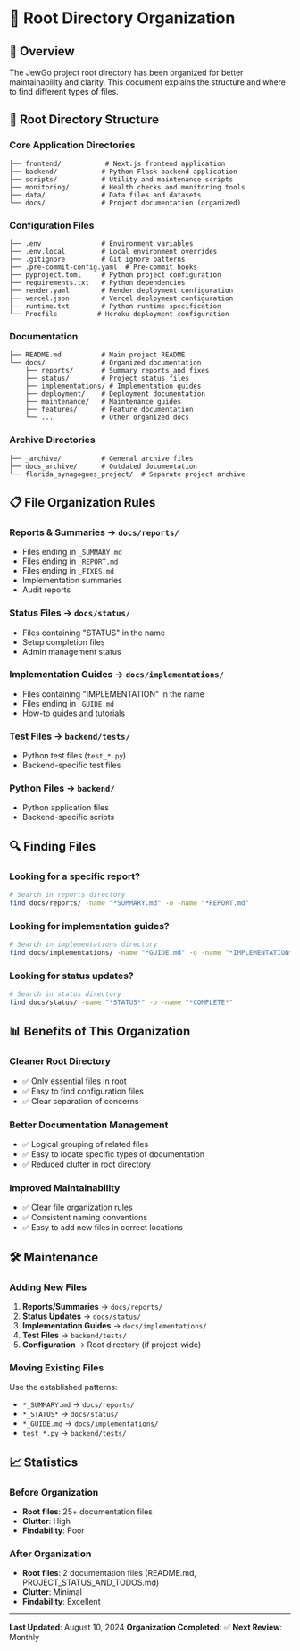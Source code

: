 # 📁 Root Directory Organization

## 🎯 **Overview**
The JewGo project root directory has been organized for better maintainability and clarity. This document explains the structure and where to find different types of files.

## 📂 **Root Directory Structure**

### **Core Application Directories**
```
├── frontend/           # Next.js frontend application
├── backend/           # Python Flask backend application
├── scripts/           # Utility and maintenance scripts
├── monitoring/        # Health checks and monitoring tools
├── data/              # Data files and datasets
└── docs/              # Project documentation (organized)
```

### **Configuration Files**
```
├── .env               # Environment variables
├── .env.local         # Local environment overrides
├── .gitignore         # Git ignore patterns
├── .pre-commit-config.yaml  # Pre-commit hooks
├── pyproject.toml     # Python project configuration
├── requirements.txt   # Python dependencies
├── render.yaml        # Render deployment configuration
├── vercel.json        # Vercel deployment configuration
├── runtime.txt        # Python runtime specification
└── Procfile          # Heroku deployment configuration
```

### **Documentation**
```
├── README.md          # Main project README
└── docs/              # Organized documentation
    ├── reports/       # Summary reports and fixes
    ├── status/        # Project status files
    ├── implementations/ # Implementation guides
    ├── deployment/    # Deployment documentation
    ├── maintenance/   # Maintenance guides
    ├── features/      # Feature documentation
    └── ...            # Other organized docs
```

### **Archive Directories**
```
├── _archive/          # General archive files
├── docs_archive/      # Outdated documentation
└── florida_synagogues_project/  # Separate project archive
```

## 📋 **File Organization Rules**

### **Reports & Summaries** → `docs/reports/`
- Files ending in `_SUMMARY.md`
- Files ending in `_REPORT.md`
- Files ending in `_FIXES.md`
- Implementation summaries
- Audit reports

### **Status Files** → `docs/status/`
- Files containing "STATUS" in the name
- Setup completion files
- Admin management status

### **Implementation Guides** → `docs/implementations/`
- Files containing "IMPLEMENTATION" in the name
- Files ending in `_GUIDE.md`
- How-to guides and tutorials

### **Test Files** → `backend/tests/`
- Python test files (`test_*.py`)
- Backend-specific test files

### **Python Files** → `backend/`
- Python application files
- Backend-specific scripts

## 🔍 **Finding Files**

### **Looking for a specific report?**
```bash
# Search in reports directory
find docs/reports/ -name "*SUMMARY.md" -o -name "*REPORT.md"
```

### **Looking for implementation guides?**
```bash
# Search in implementations directory
find docs/implementations/ -name "*GUIDE.md" -o -name "*IMPLEMENTATION*"
```

### **Looking for status updates?**
```bash
# Search in status directory
find docs/status/ -name "*STATUS*" -o -name "*COMPLETE*"
```

## 📊 **Benefits of This Organization**

### **Cleaner Root Directory**
- ✅ Only essential files in root
- ✅ Easy to find configuration files
- ✅ Clear separation of concerns

### **Better Documentation Management**
- ✅ Logical grouping of related files
- ✅ Easy to locate specific types of documentation
- ✅ Reduced clutter in root directory

### **Improved Maintainability**
- ✅ Clear file organization rules
- ✅ Consistent naming conventions
- ✅ Easy to add new files in correct locations

## 🛠️ **Maintenance**

### **Adding New Files**
1. **Reports/Summaries** → `docs/reports/`
2. **Status Updates** → `docs/status/`
3. **Implementation Guides** → `docs/implementations/`
4. **Test Files** → `backend/tests/`
5. **Configuration** → Root directory (if project-wide)

### **Moving Existing Files**
Use the established patterns:
- `*_SUMMARY.md` → `docs/reports/`
- `*_STATUS*` → `docs/status/`
- `*_GUIDE.md` → `docs/implementations/`
- `test_*.py` → `backend/tests/`

## 📈 **Statistics**

### **Before Organization**
- **Root files**: 25+ documentation files
- **Clutter**: High
- **Findability**: Poor

### **After Organization**
- **Root files**: 2 documentation files (README.md, PROJECT_STATUS_AND_TODOS.md)
- **Clutter**: Minimal
- **Findability**: Excellent

---

**Last Updated**: August 10, 2024
**Organization Completed**: ✅
**Next Review**: Monthly
